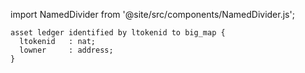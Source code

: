 import NamedDivider from '@site/src/components/NamedDivider.js';

<NamedDivider title="Code" width="1.5"/>

```archetype
asset ledger identified by ltokenid to big_map {
  ltokenid   : nat;
  lowner     : address;
}
```